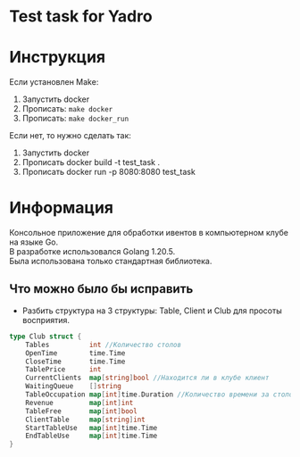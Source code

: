 # Test task for Yadro

# Инструкция
Если установлен Make:
1) Запустить docker
2) Прописать: ```make docker```
3) Прописать: ```make docker_run```

Если нет, то нужно сделать так:
1) Запустить docker
2) Прописать docker build -t test_task .
3) Прописать docker run -p 8080:8080 test_task


# Информация
Консольное приложение для обработки ивентов в компьютерном клубе на языке Go. \
В разработке использовался Golang 1.20.5. \
Была использована только стандартная библиотека.

## Что можно было бы исправить
- Разбить структура на 3 структуры: Table, Client и Club для просоты восприятия.

```go
type Club struct {
	Tables          int //Количество столов
	OpenTime        time.Time
	CloseTime       time.Time
	TablePrice      int
	CurrentClients  map[string]bool //Находится ли в клубе клиент
	WaitingQueue    []string
	TableOccupation map[int]time.Duration //Количество времени за столом
	Revenue         map[int]int
	TableFree       map[int]bool
	ClientTable     map[string]int
	StartTableUse   map[int]time.Time
	EndTableUse     map[int]time.Time
}
```